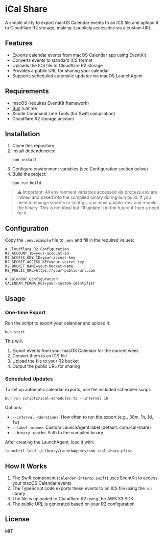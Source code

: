 # iCal Share

A simple utility to export macOS Calendar events to an ICS file and upload it to Cloudflare R2 storage, making it publicly accessible via a custom URL.

## Features

- Exports calendar events from macOS Calendar app using EventKit
- Converts events to standard ICS format
- Uploads the ICS file to Cloudflare R2 storage
- Provides a public URL for sharing your calendar
- Supports scheduled automatic updates via macOS LaunchAgent

## Requirements

- macOS (requires EventKit framework)
- [Bun](https://bun.sh/) runtime
- Xcode Command Line Tools (for Swift compilation)
- Cloudflare R2 storage account

## Installation

1. Clone this repository
2. Install dependencies:
   ```
   bun install
   ```
3. Configure environment variables (see Configuration section below)
4. Build the project:
   ```
   bun run build
   ```

> ⚠️ Important: All environment variables accessed via process.env are inlined and baked into the compiled binary during bun build.
If you need to change secrets or configs, you must update .env and rebuild the binary.
> This is not ideal but I'll update it in the future if I see a need for it.

## Configuration

Copy the `.env.example` file to `.env` and fill in the required values:

```
# Cloudflare R2 Configuration
R2_ACCOUNT_ID=your-account-id
R2_ACCESS_KEY_ID=your-access-key
R2_SECRET_ACCESS_KEY=your-secret-key
R2_BUCKET_NAME=your-bucket-name
R2_PUBLIC_URL=https://your-public-url.com

# Calendar Configuration
CALENDAR_PERMA_KEY=your-custom-identifier
```

## Usage

### One-time Export

Run the script to export your calendar and upload it:

```
bun start
```

This will:
1. Export events from your macOS Calendar for the current week
2. Convert them to an ICS file
3. Upload the file to your R2 bucket
4. Output the public URL for sharing

### Scheduled Updates

To set up automatic calendar exports, use the included scheduler script:

```
bun run scripts/ical-scheduler.ts --interval 1h
```

Options:
- `--interval <duration>`: How often to run the export (e.g., 30m, 1h, 1d, 1w)
- `--label <name>`: Custom LaunchAgent label (default: com.ical-share)
- `--binary <path>`: Path to the compiled binary

After creating the LaunchAgent, load it with:

```
launchctl load ~/Library/LaunchAgents/com.ical-share.plist
```

## How It Works

1. The Swift component (`calendar-interop.swift`) uses EventKit to access your macOS Calendar events
2. The TypeScript code exports these events to an ICS file using the `ics` library
3. The file is uploaded to Cloudflare R2 using the AWS S3 SDK
4. The public URL is generated based on your R2 configuration

## License

MIT